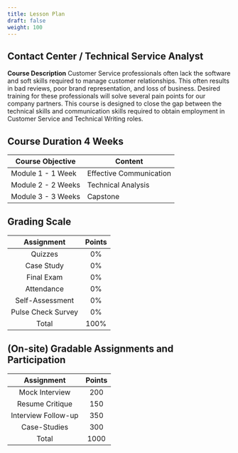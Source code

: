 ```yaml
---
title: Lesson Plan
draft: false
weight: 100
---
```


## Contact Center / Technical Service Analyst

**Course Description**
Customer Service professionals often lack the software and soft skills required to manage customer relationships. This often results in bad reviews, poor brand representation, and loss of business. Desired training for these professionals will solve several pain points for our company partners. This course is designed to close the gap between the technical skills and communication skills required to obtain employment in Customer Service and Technical Writing roles.

## Course Duration 4 Weeks
|Course Objective       | Content                    |
|---                    |---                         |
| Module 1 - 1 Week     | Effective Communication    |
| Module 2 - 2 Weeks    | Technical Analysis         |
| Module 3 - 3 Weeks    | Capstone                   |


## Grading Scale 
| Assignment         | Points |
|:----------:        |:------:|
| Quizzes            |  0%    |
| Case Study         |  0%    |
| Final Exam         |  0%    |
| Attendance         |  0%    |
| Self-Assessment    |  0%    |
| Pulse Check Survey |  0%    |
| Total	             |  100%  |

## **(On-site) Gradable Assignments and Participation**
| Assignment            | Points |
|:----------:           |:------:|
|Mock Interview         | 200 |
|Resume Critique        | 150 |
|Interview Follow-up    | 350 |
|Case-Studies           | 300 |
|Total                  | 1000 |
